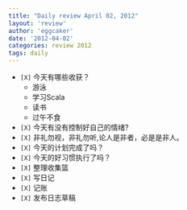 ```yaml
---
title: "Daily review April 02, 2012" 
layout: 'review'
author: 'eggcaker'
date: '2012-04-02'
categories: review 2012
tags: daily
---
```



  * `[X]` 今天有哪些收获？ 
    * 游泳 
    * 学习Scala 
    * 读书 
    * 过午不食 
  * `[X]` 今天有没有控制好自己的情绪? 
  * `[X]` 非礼勿视，非礼勿听,论人是非者，必是是非人。 
  * `[X]` 今天的计划完成了吗？ 
  * `[X]` 今天的好习惯执行了吗？ 
  * `[X]` 整理收集篮 
  * `[X]` 写日记 
  * `[X]` 记账 
  * `[X]` 发布日志草稿 

